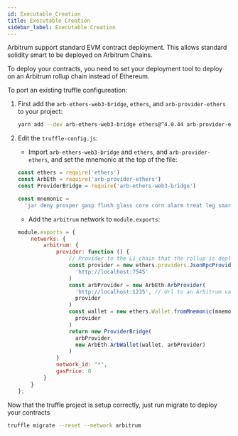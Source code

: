 ```yaml
---
id: Executable_Creation
title: Executable Creation
sidebar_label: Executable Creation
---
```


Arbitrum support standard EVM contract deployment. This allows standard solidity smart to be deployed on Arbitrum Chains.

To deploy your contracts, you need to set your deployment tool to deploy on an Arbitrum rollup chain instead of Ethereum.

To port an existing truffle configureation:

1.  First add the `arb-ethers-web3-bridge`, `ethers`, and `arb-provider-ethers` to your project:

    ```bash
    yarn add --dev arb-ethers-web3-bridge ethers@^4.0.44 arb-provider-ethers
    ```

2.  Edit the `truffle-config.js`:

    - Import `arb-ethers-web3-bridge` and `ethers`, and `arb-provider-ethers`, and set the mnemonic at the top of the file:

    ```js
    const ethers = require('ethers')
    const ArbEth = require('arb-provider-ethers')
    const ProviderBridge = require('arb-ethers-web3-bridge')

    const mnemonic =
      'jar deny prosper gasp flush glass core corn alarm treat leg smart'
    ```

    - Add the `arbitrum` network to `module.exports`:

    ```js
    module.exports = {
        networks: {
            arbitrum: {
                provider: function () {
                    // Provider to the L1 chain that the rollup is deployed on
                    const provider = new ethers.providers.JsonRpcProvider(
                      'http://localhost:7545'
                    )
                    const arbProvider = new ArbEth.ArbProvider(
                      'http://localhost:1235', // Url to an Arbitrum validator with an open rpc interface
                      provider
                    )
                    const wallet = new ethers.Wallet.fromMnemonic(mnemonic).connect(
                      provider
                    )
                    return new ProviderBridge(
                      arbProvider,
                      new ArbEth.ArbWallet(wallet, arbProvider)
                    )
                }
                network_id: "*",
                gasPrice: 0
            }
        }
    };
    ```

Now that the truffle project is setup correctly, just run migrate to deploy your contracts

```bash
truffle migrate --reset --network arbitrum
```
